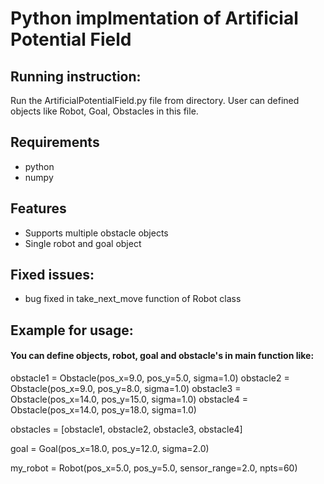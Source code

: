 # Python implmentation of Artificial Potential Field

## Running instruction:
Run the ArtificialPotentialField.py file from directory. User can defined
objects like Robot, Goal, Obstacles in this file.

## Requirements
- python
- numpy

## Features
- Supports multiple obstacle objects 
- Single robot and goal object

## Fixed issues:
- bug fixed in take_next_move function of Robot class

## Example for usage: 
#### You can define objects, robot, goal and obstacle's in main function like:
obstacle1 = Obstacle(pos_x=9.0, pos_y=5.0, sigma=1.0)
obstacle2 = Obstacle(pos_x=9.0, pos_y=8.0, sigma=1.0)
obstacle3 = Obstacle(pos_x=14.0, pos_y=15.0, sigma=1.0)
obstacle4 = Obstacle(pos_x=14.0, pos_y=18.0, sigma=1.0)
    
obstacles = [obstacle1, obstacle2, obstacle3, obstacle4]

goal = Goal(pos_x=18.0, pos_y=12.0, sigma=2.0)

my_robot = Robot(pos_x=5.0, pos_y=5.0, sensor_range=2.0, npts=60)